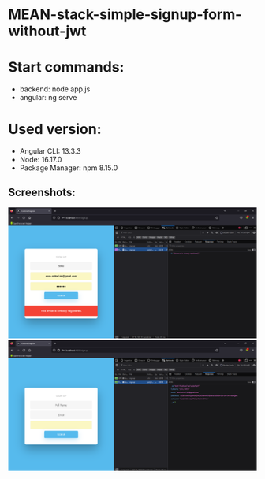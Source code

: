 # MEAN-stack-simple-signup-form-without-jwt

# Start commands:
 * backend: node app.js
 * angular: ng serve

# Used version:
 * Angular CLI: 13.3.3
 * Node: 16.17.0
 * Package Manager: npm 8.15.0

## Screenshots:

![Screenshot (1)](https://github.com/sonumittal/MEAN-stack-simple-signup-form-without-jwt/blob/master/images/1.png)
![Screenshot (1)](https://github.com/sonumittal/MEAN-stack-simple-signup-form-without-jwt/blob/master/images/2.png)
